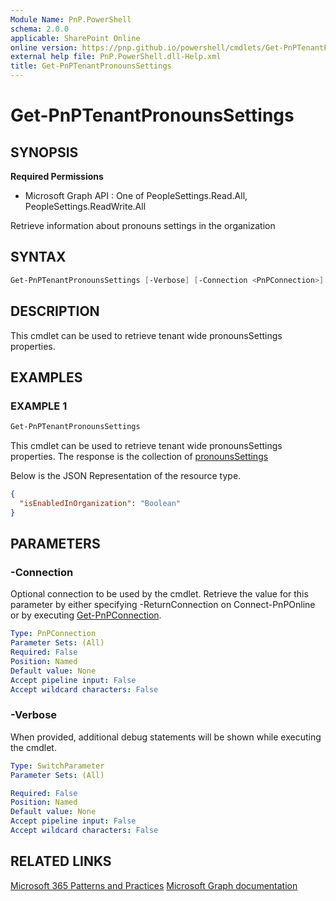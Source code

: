 ```yaml
---
Module Name: PnP.PowerShell
schema: 2.0.0
applicable: SharePoint Online
online version: https://pnp.github.io/powershell/cmdlets/Get-PnPTenantPronounsSettings.html
external help file: PnP.PowerShell.dll-Help.xml
title: Get-PnPTenantPronounsSettings
---
```

  
# Get-PnPTenantPronounsSettings

## SYNOPSIS

**Required Permissions**

  * Microsoft Graph API : One of PeopleSettings.Read.All, PeopleSettings.ReadWrite.All
  
Retrieve information about pronouns settings in the organization

## SYNTAX

```powershell
Get-PnPTenantPronounsSettings [-Verbose] [-Connection <PnPConnection>] 
```

## DESCRIPTION

This cmdlet can be used to retrieve tenant wide pronounsSettings properties.

## EXAMPLES

### EXAMPLE 1
```powershell
Get-PnPTenantPronounsSettings
```

This cmdlet can be used to retrieve tenant wide pronounsSettings properties. The response is the collection of [pronounsSettings](https://learn.microsoft.com/en-us/graph/api/resources/pronounssettings?view=graph-rest-1.0)

Below is the JSON Representation of the resource type. 

```json
{
  "isEnabledInOrganization": "Boolean"
}
```

## PARAMETERS

### -Connection
Optional connection to be used by the cmdlet. Retrieve the value for this parameter by either specifying -ReturnConnection on Connect-PnPOnline or by executing [Get-PnPConnection](Get-PnPConnection.md).

```yaml
Type: PnPConnection
Parameter Sets: (All)
Required: False
Position: Named
Default value: None
Accept pipeline input: False
Accept wildcard characters: False
```

### -Verbose
When provided, additional debug statements will be shown while executing the cmdlet.

```yaml
Type: SwitchParameter
Parameter Sets: (All)

Required: False
Position: Named
Default value: None
Accept pipeline input: False
Accept wildcard characters: False
```

## RELATED LINKS

[Microsoft 365 Patterns and Practices](https://aka.ms/m365pnp)
[Microsoft Graph documentation](https://learn.microsoft.com/en-us/graph/api/peopleadminsettings-list-pronouns?view=graph-rest-1.0&tabs=http)